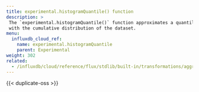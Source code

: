 ```yaml
---
title: experimental.histogramQuantile() function
description: >
 The `experimental.histogramQuantile()` function approximates a quantile given a histogram
 with the cumulative distribution of the dataset.
menu:
  influxdb_cloud_ref:
    name: experimental.histogramQuantile
    parent: Experimental
weight: 302
related:
  - /influxdb/cloud/reference/flux/stdlib/built-in/transformations/aggregates/histogramquantile/
---
```


{{< duplicate-oss >}}
